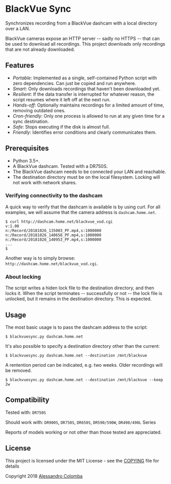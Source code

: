 # BlackVue Sync

Synchronizes recording from a BlackVue dashcam with a local directory over a LAN.

BlackVue cameras expose an HTTP server -- sadly no HTTPS -- that can be used to download all recordings. This project downloads only recordings that are not already downloaded.

## Features

* *Portable:* Implemented as a single, self-contained Python script with zero dependencies. Can just be copied and run anywhere.
* *Smart*: Only downloads recordings that haven't been downloaded yet.
* *Resilient*: If the data transfer is interrupted for whatever reason, the script resumes where it left off at the next run.
* *Hands-off*: Optionally maintains recordings for a limited amount of time, removing outdated ones.
* *Cron-friendly*: Only one process is allowed to run at any given time for a sync destination.
* *Safe*: Stops executing if the disk is almost full.
* *Friendly*: Identifies error conditions and clearly communicates them.


## Prerequisites

* Python 3.5+.
* A BlackVue dashcam. Tested with a DR750S.
* The BlackVue dashcam needs to be connected your LAN and reachable.
* The destination directory must be on the local filesystem. Locking will not work with network shares.

### Verifying connectivity to the dashcam

A quick way to verify that the dashcam is available is by using curl. For all examples, we will assume that the camera address is ```dashcam.home.net```.

```
$ curl http://dashcam.home.net/blackvue_vod.cgi
v:1.00
n:/Record/20181026_135003_PF.mp4,s:1000000
n:/Record/20181026_140658_PF.mp4,s:1000000
n:/Record/20181026_140953_PF.mp4,s:1000000
...
$
```

Another way is to simply browse: `http://dashcam.home.net/blackvue_vod.cgi`.

### About locking

The script writes a hiden lock file to the destination directory, and then locks it. When the script terminates -- successfully or not -- the lock file is unlocked, but it remains in the destination directory. This is expected.

## Usage

The most basic usage is to pass the dashcam address to the script:

```
$ blackvuesync.py dashcam.home.net
```

It's also possible to specify a destination directory other than the current:

```
$ blackvuesync.py dashcam.home.net --destination /mnt/blackvue
```

A rentention period can be indicated, e.g. two weeks. Older recordings will be removed.

```
$ blackvuesync.py dashcam.home.net --destination /mnt/blackvue --keep 2w
```

## Compatibility

Tested with: `DR750S`

Should work with: `DR900S`, `DR750S`, `DR650S`, `DR590/590W`, `DR490/490L` Series

Reports of  models working or not other than those tested are appreciated.

## License

This project is licensed under the MIT License - see the [COPYING](COPYING) file for details

Copyright 2018 [Alessandro Colomba](https://github.com/acolomba)
